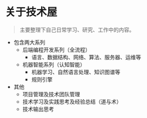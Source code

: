# 关于技术屋  
> 主要整理下自己日常学习、研究、工作中的内容。
+ 包含两大系列
    - 后端编程开发系列（全流程）
        + 语言、数据结构、网络、算法、服务器、运维等
    - 机器智能系列（认知智能）
        + 机器学习、自然语言处理、知识图谱等
        + 规则引擎
+ 其他
    - 项目管理及技术团队管理
    - 技术学习及实践思考及经验总结（道与术）
    - 技术输出思考